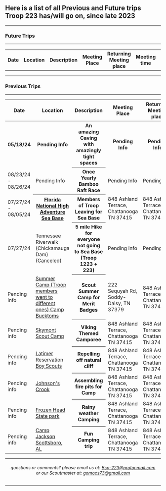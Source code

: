 <meta name="viewport" content="width=device-width, initial-scale=1.0">

<h2>Here is a list of all Previous and Future trips Troop 223 has/will go on, since late 2023 </h2>

<hr>

<h3>Future Trips</h3>

<hr>
<table>

<tr>
  <th>Date</th>
  <th>Location</th>
  <th>Description</th>
  <th>Meeting Place</th>
  <th>Returning Meeting place</th>
  <th>Meeting time</th>
  <th>Returning time</th>
</tr>
</table>
<hr>

<h3>Previous Trips</h3>

<hr>
<table>
  <tr>
  <th>Date</th>
  <th>Location</th>
  <th>Description</th>
  <th>Meeting Place</th>
  <th>Returning Meeting place</th>
  <th>Meeting time</th>
  <th>Returning time</th>
</tr>
 <tr>
  <th>05/18/24</th>
  <th>Pending Info</th>
  <th>An amazing Caving with amazingly tight spaces</th>
  <th>Pending Info</th>
  <th>Pending Info</th>
  <th>Pending Info</th>
  <th>Pending Info</th>
</tr>
<tr>
  <td>08/23/24 - 08/26/24</td>
  <td>Pending Info</td>
  <th>Once Yearly Bamboo Raft Race</th>
  <td>Pending Info</td>
  <td>Pending Info</td>
  <td>Pending Info</td>
  <td>Pending info</td>
</tr>
  <tr>
  <td>07/27/24 - 08/05/24</td>
  <th><a href="https://troop223.github.io/TripsHub/Florida_Sea_Base2024/Florida_Sea_Base.html">Florida National High Adventure Sea Base</a></th>
  <th>Members of Troop Leaving for Sea Base</th>
  <td>848  Ashland Terrace, Chattanooga TN 37415</td>
  <td>848  Ashland Terrace, Chattanooga TN 37415</td>
  <td>Pending info</td>
  <td>Pending Info</td>
</tr>
<tr>
  <td>07/27/24</td>
  <td>Tennessee Riverwalk (Chickamauga Dam) (Canceled)</td>
  <th>5 mile Hike for everyone not going to Sea Base (Troop 1223 + 223)</th>
  <td>Pending Info</td>
  <td>Pending Info</td>
  <td>Pending Info</td>
  <td>Pending info</td>
</tr>
<tr>
  <td>Pending info</td>
  <td><a href="https://troop223.github.io/TripsHub/CampBucktoms2024/CampBucktoms.html">Summer Camp (Troop members went to different ones) Camp Bucktoms</a></td>
  <th>Scout Summer Camp for Merit Badges</th> 
  <td>222 Sequyah Rd, Soddy-Daisy, TN 37379</td>
  <td>848  Ashland Terrace, Chattanooga TN 37415</td>
  <td>Pending info</td>
  <td>~11:00 AM</td>
</tr>
<tr>
  <td>Pending info</td>
  <td><a href="https://troop223.github.io/CampTripSkymont">Skymont Scout Camp</a></td>
  <th>Viking Themed Camporee</th> 
  <td>848  Ashland Terrace, Chattanooga TN 37415</td>
  <td>848  Ashland Terrace, Chattanooga TN 37415</td>
  <td>Pending info</td>
  <td>~12:00 PM</td>
</tr>
<tr>
  <td>Pending info</td>
  <td><a href="https://troop223.github.io/TripsHub/CampLatimer2024/CampLatimer.html">Latimer Reservation Boy Scouts</a></td>
  <th>Repelling off natural cliff</th> 
  <td>848  Ashland Terrace, Chattanooga TN 37415</td>
  <td>848  Ashland Terrace, Chattanooga TN 37415</td>
  <td>Pending info</td>
  <td>~12:00 PM</td>
</tr>
<tr>
  <td>Pending info</td>
  <td><a href="https://troop223.github.io/TripsHub/JohnsonCrook2024/JohnsonCrook.html">Johnson's Crook</a></td>
  <th>Assembling fire pits for Camp</th> 
  <td>848  Ashland Terrace, Chattanooga TN 37415</td>
  <td>848  Ashland Terrace, Chattanooga TN 37415</td>
  <td>Pending info</td>
  <td>~12:00 PM</td>
</tr>
<tr>
  <td>Pending info</td>
  <td><a href="https://troop223.github.io/TripsHub/Frozen_head_State_Park2023/Frozen_head_State_Park.html">Frozen Head State park</a></td>
  <th>Rainy weather Camping</th> 
  <td>848  Ashland Terrace, Chattanooga TN 37415</td>
  <td>848  Ashland Terrace, Chattanooga TN 37415</td>
  <td>Pending info</td>
  <td>~12:00 PM</td>
</tr>
<tr>
  <td>Pending info</td>
  <td><a href="https://troop223.github.io/TripsHub/CampJackson2024/CampJackson.html">Camp Jackson Scottsboro, AL</a></td>
  <th>Fun Camping trip</th>  
  <td>848  Ashland Terrace, Chattanooga TN 37415</td>
  <td>848  Ashland Terrace, Chattanooga TN 37415</td>
  <td>Pending info</td>
  <td>~12:00 PM</td>
</tr>
</table>

</div>


<hr>

<div class="Contact">
<h6>
questions or comments? please email us at: <a href="mailto:Bsa-223@protonmail.com">Bsa-223@protonmail.com </a>   
<br> or our Scoutmaster at: 
<a href="mailto:gomocs73@gmail.com">gomocs73@gmail.com</a>
</h6>
</div>

<hr>

<style>

    </div>
  
body {

text-align: center;

  
}

.links {

text-align: left;
}

  .topnav {
  overflow: hidden;
  /*turns the background color on News, Contact, and about a color*/
  background-color: #998887;
  
}

.topnav a {
  float: left;
  color: #f2f2f2;
  text-align: center;
  padding: 14px 16px;
  text-decoration: none;
  font-size: 17px;
}
.topnav a:hover {
/* changes what color the background, text color when you hover over it*/
  background-color: darkgrey;
  color: white;
}

.topnav a.active {
/*changes the color of the 'Home' background, text color, respectivly*/
  background-color: #5e5453;
  color: white;
} 
  .flexbox-item{

    width: 100%;
    background-color: #2b2b2e;

  }

.flexbox-CONTACT {

  min-height: 500px;
  
}
.Contact {

text-align: center;
  
}

  
</style>
  
